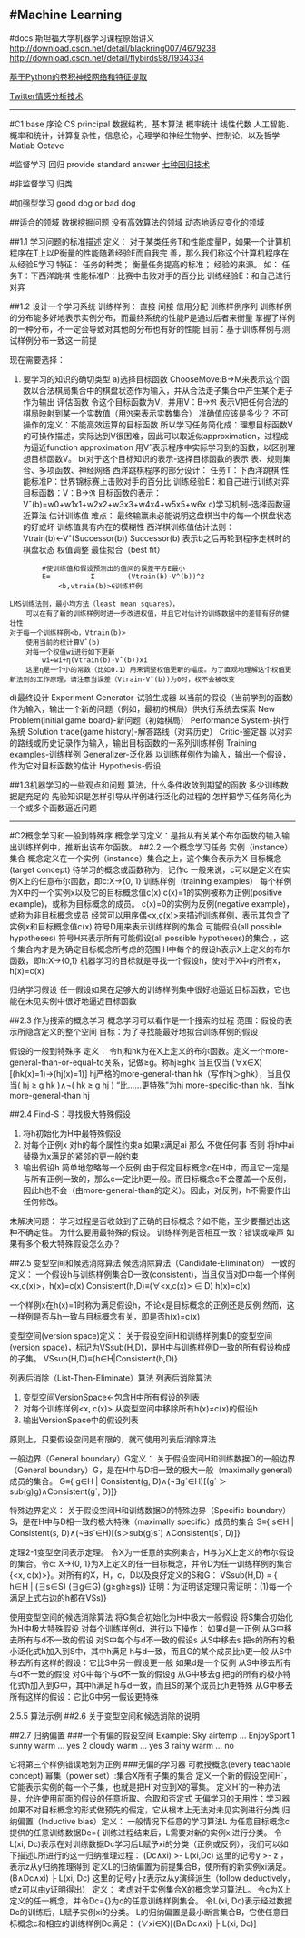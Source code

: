 #Machine Learning
---
#docs
斯坦福大学机器学习课程原始讲义
http://download.csdn.net/detail/blackring007/4679238
http://download.csdn.net/detail/flybirds98/1934334

[基于Python的卷积神经网络和特征提取](http://www.csdn.net/article/2015-08-27/2825549)

[Twitter情感分析技术](http://www.infoq.com/cn/news/2015/12/Twitter-api-notion)

---
#C1 base 序论
CS principal
数据结构，基本算法
概率统计
线性代数
人工智能、概率和统计，计算复杂性，信息论，心理学和神经生物学、控制论、以及哲学
Matlab
Octave

#监督学习
回归
provide standard answer
[七种回归技术](http://www.csdn.net/article/2015-08-19/2825492)

#非监督学习
归类

#加强型学习
good dog or bad dog

##适合的领域
数据挖掘问题
没有高效算法的领域
动态地适应变化的领域

##1.1 学习问题的标准描述
定义： 对于某类任务T和性能度量P，如果一个计算机程序在T上以P衡量的性能随着经验E而自我完
善，那么我们称这个计算机程序在从经验E学习
特征：
任务的种类；
衡量任务提高的标准；
经验的来源。
如：
任务T：下西洋跳棋
性能标准P：比赛中击败对手的百分比
训练经验E：和自己进行对弈

##1.2 设计一个学习系统
训练样例：
    直接
    间接
        信用分配
训练样例序列
训练样例的分布能多好地表示实例分布，而最终系统的性能P是通过后者来衡量
    掌握了样例的一种分布，不一定会导致对其他的分布也有好的性能
    目前：基于训练样例与测试样例分布一致这一前提

现在需要选择：
1. 要学习的知识的确切类型
a)选择目标函数
    ChooseMove:B→M来表示这个函数以合法棋局集合中的棋盘状态作为输入，并从合法走子集合中产生某个走子作为输出
评估函数
    令这个目标函数为V，并用V：B→ℜ 
    表示V把任何合法的棋局映射到某一个实数值（用ℜ来表示实数集合）
准确值应该是多少？
    不可操作的定义：不能高效运算的目标函数
    所以学习任务简化成：理想目标函数V的可操作描述，实际达到V很困难，因此可以取近似approximation，过程成为逼近function approximation
    用Vˆ表示程序中实际学习到的函数，以区别理想目标函数V。
b)对于这个目标知识的表示-选择目标函数的表示
    表、规则集合、多项函数、神经网络
    西洋跳棋程序的部分设计：
        任务T：下西洋跳棋
        性能标准P：世界锦标赛上击败对手的百分比
        训练经验E：和自己进行训练对弈
        目标函数：V：B→ℜ
        目标函数的表示：Vˆ(b)=w0+w1x1+w2x2+w3x3+w4x4+w5x5+w6x
c)学习机制-选择函数逼近算法
    估计训练值
    难点：
        最终输赢未必能说明这盘棋当中的每一个棋盘状态的好或坏
        训练值具有内在的模糊性
    西洋棋训练值估计法则：
        Vtrain(b)←Vˆ(Successor(b))
        Successor(b) 表示b之后再轮到程序走棋时的棋盘状态
    权值调整
        最佳拟合（best fit）
```        
        #使训练值和假设预测出的值间的误差平方E最小
        E≡          Σ        (Vtrain(b)-V^(b))^2
            <b,vtrain(b)>∈训练样例
```
    
    LMS训练法则，最小均方法（least mean squares），
        可以在有了新的训练样例时进一步改进权值，并且它对估计的训练数据中的差错有好的健壮性
    对于每一个训练样例<b，Vtrain(b)>
        使用当前的权计算Vˆ(b)
        对每一个权值wi进行如下更新
            wi←wi+η(Vtrain(b)-Vˆ(b))xi
        这里η是一个小的常数（比如0.1）用来调整权值更新的幅度。为了直观地理解这个权值更新法则的工作原理，请注意当误差（Vtrain-Vˆ(b))为0时，权不会被改变
d)最终设计
Experiment Generator-试验生成器
    以当前的假设（当前学到的函数）作为输入，输出一个新的问题（例如，最初的棋局）供执行系统去探索
New Problem(initial game board)-新问题（初始棋局）
Performance System-执行系统
Solution trace(game history)-解答路线（对弈历史）
Critic-鉴定器
    以对弈的路线或历史记录作为输入，输出目标函数的一系列训练样例
Training examples-训练样例
Generalizer-泛化器
    以训练样例作为输入，输出一个假设，作为它对目标函数的估计
Hypothesis-假设

##1.3机器学习的一些观点和问题
算法，什么条件收敛到期望的函数
多少训练数据是充足的
先验知识是怎样引导从样例进行泛化的过程的
怎样把学习任务简化为一个或多个函数逼近问题

----
#C2概念学习和一般到特殊序
概念学习定义：是指从有关某个布尔函数的输入输出训练样例中，推断出该布尔函数。
##2.2 一个概念学习任务
实例（instance）集合
    概念定义在一个实例（instance）集合之上，这个集合表示为X
目标概念(target concept)
    待学习的概念或函数称为，记作c
    一般来说，c可以是定义在实例X上的任意布尔函数，即c:X→{0, 1}
训练样例（training examples）
    每个样例为X中的一个实例x以及它的目标概念值c(x)
    c(x)=1的实例被称为正例(positive example)，或称为目标概念的成员。
    c(x)=0的实例为反例(negative example)，或称为非目标概念成员
    经常可以用序偶<x,c(x)>来描述训练样例，表示其包含了实例x和目标概念值c(x)
    符号D用来表示训练样例的集合
可能假设(all possible hypotheses)
    符号H来表示所有可能假设(all possible hypotheses)的集合，，这个集合内才是为确定目标概念所考虑的范围
    H中每个的假设h表示X上定义的布尔函数，即h:X→{0,1}
机器学习的目标就是寻找一个假设h，使对于X中的所有x，h(x)=c(x)

归纳学习假设
    任一假设如果在足够大的训练样例集中很好地逼近目标函数，它也能在未见实例中很好地逼近目标函数

##2.3 作为搜索的概念学习
概念学习可以看作是一个搜索的过程
范围：假设的表示所隐含定义的整个空间
目标：为了寻找能最好地拟合训练样例的假设

假设的一般到特殊序
定义： 令hj和hk为在X上定义的布尔函数。定义一个more-general-than-or-equal-to关系，记做≥g。称hj≥ghk 当且仅当
(∀x∈X)[(hk(x)=1)→(hj(x)=1)]
hj严格的more-general-than hk（写作hj＞ghk），当且仅当( hj ≥ g hk )∧¬( hk ≥ g hj )
“比……更特殊”为hj more-specific-than hk，当hk more-general-than hj

##2.4 Find-S：寻找极大特殊假设
1. 将h初始化为H中最特殊假设
2. 对每个正例x
    对h的每个属性约束a
    如果x满足ai
        那么 不做任何事
    否则 将h中ai替换为x满足的紧邻的更一般约束
3. 输出假设h
简单地忽略每一个反例
    由于假定目标概念c在H中，而且它一定是与所有正例一致的，那么c一定比h更一般。而目标概念c不会覆盖一个反例，因此h也不会（由more-general-than的定义）。因此，对反例，h不需要作出任何修改。

未解决问题：
学习过程是否收敛到了正确的目标概念？如不能，至少要描述出这种不确定性。
为什么要用最特殊的假设。
训练样例是否相互一致？错误或噪声
如果有多个极大特殊假设怎么办？

##2.5 变型空间和候选消除算法
候选消除算法（Candidate-Elimination）
一致的定义： 
    一个假设h与训练样例集合D一致(consistent)，当且仅当对D中每一个样例<x,c(x)>，h(x)=c(x)
    Consistent(h,D)≡(∀<x,c(x)> ∈ D) h(x)=c(x)

一个样例x在h(x)=1时称为满足假设h，不论x是目标概念的正例还是反例
然而，这一样例是否与h一致与目标概念有关，即是否h(x)=c(x)

变型空间(version space)定义：
    关于假设空间H和训练样例集D的变型空间(version space)，标记为VSsub(H,D)，是H中与训练样例D一致的所有假设构成的子集。
    VSsub(H,D)≡{h∈H|Consistent(h,D)}

列表后消除（List-Then-Eliminate）算法
列表后消除算法
1. 变型空间VersionSpace←包含H中所有假设的列表
2. 对每个训练样例<x, c(x)>
    从变型空间中移除所有h(x)≠c(x)的假设h
3. 输出VersionSpace中的假设列表

原则上，只要假设空间是有限的，就可使用列表后消除算法

一般边界（General boundary）G定义：
    关于假设空间H和训练数据D的一般边界（General boundary）G，是在H中与D相一致的极大一般（maximally general）成员的集合。
    G≡{ g∈H | Consistent(g, D)∧(¬∃g´∈H)[(g´ ＞sub(g)g)∧Consistent(g´, D)]}

特殊边界定义： 
    关于假设空间H和训练数据D的特殊边界（Specific boundary）S，是在H中与D相一致的极大特殊（maximally specific）成员的集合
    S≡{ s∈H | Consistent(s, D)∧(¬∃s´∈H)[(s＞sub(g)s´) ∧Consistent(s´, D)]}

定理2-1变型空间表示定理。
    令X为一任意的实例集合，H与为X上定义的布尔假设的集合。令c: X→{0, 1}为X上定义的任一目标概念，并令D为任一训练样例的集合{<x, c(x)>}。对所有的X，H，c，D以及良好定义的S和G：
    VSsub(H,D) = { h∈H | (∃s∈S) (∃g∈G) (g≥gh≥gs)}
证明：为证明该定理只需证明：(1)每一个满足上式右边的h都在VSs)}

使用变型空间的候选消除算法
将G集合初始化为H中极大一般假设
将S集合初始化为H中极大特殊假设
对每个训练样例d，进行以下操作：
    如果d是一正例
        从G中移去所有与d不一致的假设
        对S中每个与d不一致的假设s
            从S中移去s
            把s的所有的极小泛化式h加入到S中，其中h满足
                h与d一致，而且G的某个成员比h更一般
            从S中移去所有这样的假设：它比S中另一假设更一般
    如果d是一个反例
        从S中移去所有与d不一致的假设
        对G中每个与d不一致的假设g
            从G中移去g
            把g的所有的极小特化式h加入到G中，其中h满足
                h与d一致，而且S的某个成员比h更特殊
            从G中移去所有这样的假设：它比G中另一假设更特殊

2.5.5 算法示例
##2.6 关于变型空间和候选消除的说明

##2.7 归纳偏置
###一个有偏的假设空间
Example:
    Sky     airtemp ... EnjoySport
1   sunny   warm    ...  yes
2   cloudy  warm    ...  yes
3   rainy   warm    ...  no  
<?, Warm, Nornal, Strong, Cool, Change>它将第三个样例错误地划为正例

###无偏的学习器
可教授概念(every teachable concept)
幂集（power set）:集合X所有子集的集合

定义一个新的假设空间H´，它能表示实例的每一个子集，也就是把H´对应到X的幂集。
定义H´的一种办法是，允许使用前面的假设的任意析取、合取和否定式

无偏学习的无用性：学习器如果不对目标概念的形式做预先的假定，它从根本上无法对未见实例进行分类

归纳偏置（Inductive bias）定义：
一般情况下任意的学习算法L
为任意目标概念c提供的任意训练数据Dc={<x, c(x)>
训练过程结束后，L需要对新的实例xi进行分类。
令L(xi, Dc)表示在对训练数据Dc学习后L赋予xi的分类（正例或反例），我们可以如下描述L所进行的这一归纳推理过程：
(Dc∧xi) >- L(xi,Dc)
这里的记号y >- z ，表示z从y归纳推理得到
定义L的归纳偏置为前提集合B，使所有的新实例xi满足。
(B∧Dc∧xi) ├ L(xi, Dc)
这里的记号y├z表示z从y演绎派生（follow deductively，或z可以由y证明得出）

定义： 
考虑对于实例集合X的概念学习算法L。
令c为X上定义的任一概念，并令Dc={<x, c(x)>}为c的任意训练样例集合。
令L(xi, Dc)表示经过数据Dc的训练后，L赋予实例xi的分类。
L的归纳偏置是最小断言集合B，它使任意目标概念c和相应的训练样例Dc满足：
(∀xi∈X)[(B∧Dc∧xi) ├ L(xi, Dc)]





















